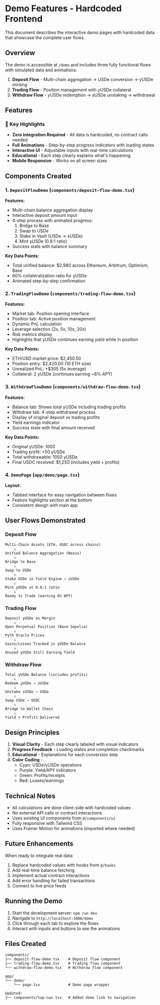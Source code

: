 # Demo Features - Hardcoded Frontend

This document describes the interactive demo pages with hardcoded data that showcase the complete user flows.

## Overview

The demo is accessible at `/demo` and includes three fully functional flows with simulated data and animations:

1. **Deposit Flow** - Multi-chain aggregation → USDe conversion → yUSDe minting
2. **Trading Flow** - Position management with yUSDe collateral
3. **Withdraw Flow** - yUSDe redemption → sUSDe unstaking → withdrawal

## Features

### 🎯 Key Highlights

- **Zero Integration Required** - All data is hardcoded, no contract calls needed
- **Full Animations** - Step-by-step progress indicators with loading states
- **Interactive UI** - Adjustable inputs with real-time calculations
- **Educational** - Each step clearly explains what's happening
- **Mobile Responsive** - Works on all screen sizes

## Components Created

### 1. `DepositFlowDemo` (`components/deposit-flow-demo.tsx`)

**Features:**
- Multi-chain balance aggregation display
- Interactive deposit amount input
- 4-step process with animated progress:
  1. Bridge to Base
  2. Swap to USDe
  3. Stake in Vault (USDe → sUSDe)
  4. Mint yUSDe (0.8:1 ratio)
- Success state with balance summary

**Key Data Points:**
- Total unified balance: $2,980 across Ethereum, Arbitrum, Optimism, Base
- 80% collateralization ratio for yUSDe
- Animated step-by-step confirmation

### 2. `TradingFlowDemo` (`components/trading-flow-demo.tsx`)

**Features:**
- Market tab: Position opening interface
- Position tab: Active position management
- Dynamic PnL calculation
- Leverage selection (2x, 5x, 10x, 20x)
- Risk metrics display
- Highlights that yUSDe continues earning yield while in position

**Key Data Points:**
- ETH/USD market price: $2,450.50
- Position entry: $2,420.00 (10 ETH size)
- Unrealized PnL: +$305 (5x leverage)
- Collateral: 2 yUSDe (continues earning ~8% APY)

### 3. `WithdrawFlowDemo` (`components/withdraw-flow-demo.tsx`)

**Features:**
- Balance tab: Shows total yUSDe including trading profits
- Withdraw tab: 4-step withdrawal process
- Display of original deposit vs trading profits
- Yield earnings indicator
- Success state with final amount received

**Key Data Points:**
- Original yUSDe: 1000
- Trading profit: +50 yUSDe
- Total withdrawable: 1050 yUSDe
- Final USDC received: $1,250 (includes yield + profits)

### 4. `DemoPage` (`app/demo/page.tsx`)

**Layout:**
- Tabbed interface for easy navigation between flows
- Feature highlights section at the bottom
- Consistent design with main app

## User Flows Demonstrated

### Deposit Flow

```
Multi-Chain Assets (ETH, USDC across chains)
    ↓
Unified Balance Aggregation (Nexus)
    ↓
Bridge to Base
    ↓
Swap to USDe
    ↓
Stake USDe in Yield Engine → sUSDe
    ↓
Mint yUSDe at 0.8:1 ratio
    ↓
Ready to Trade (earning 8% APY)
```

### Trading Flow

```
Deposit yUSDe as Margin
    ↓
Open Perpetual Position (Base Sepolia)
    ↓
Pyth Oracle Prices
    ↓
Gains/Losses Tracked in yUSDe Balance
    ↓
Unused yUSDe Still Earning Yield
```

### Withdraw Flow

```
Total yUSDe Balance (includes profits)
    ↓
Redeem yUSDe → sUSDe
    ↓
Unstake sUSDe → USDe
    ↓
Swap USDe → USDC
    ↓
Bridge to Wallet Chain
    ↓
Yield + Profits Delivered
```

## Design Principles

1. **Visual Clarity** - Each step clearly labeled with visual indicators
2. **Progress Feedback** - Loading states and completion checkmarks
3. **Educational** - Explanations for each conversion step
4. **Color Coding** - 
   - Cyan: USDe/yUSDe operations
   - Purple: Yield/APY indicators
   - Green: Profits/receipts
   - Red: Losses/warnings

## Technical Notes

- All calculations are done client-side with hardcoded values
- No external API calls or contract interactions
- Uses existing UI components from `@/components/ui`
- Fully responsive with Tailwind CSS
- Uses Framer Motion for animations (imported where needed)

## Future Enhancements

When ready to integrate real data:
1. Replace hardcoded values with hooks from `@/hooks`
2. Add real-time balance fetching
3. Implement actual contract interactions
4. Add error handling for failed transactions
5. Connect to live price feeds

## Running the Demo

1. Start the development server: `npm run dev`
2. Navigate to `http://localhost:3000/demo`
3. Click through each tab to explore the flows
4. Interact with inputs and buttons to see the animations

## Files Created

```
components/
├── deposit-flow-demo.tsx    # Deposit flow component
├── trading-flow-demo.tsx    # Trading flow component
└── withdraw-flow-demo.tsx   # Withdraw flow component

app/
└── demo/
    └── page.tsx             # Demo page wrapper

Updated:
├── components/top-nav.tsx   # Added demo link to navigation
```
